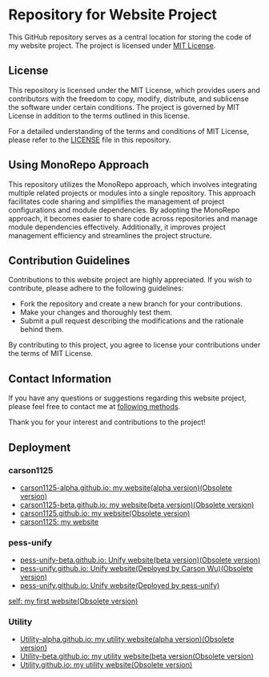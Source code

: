 # Repository for Website Project

This GitHub repository serves as a central location for storing the code of my website project. The project is licensed under [MIT License](LICENSE).

## License

This repository is licensed under the MIT License, which provides users and contributors with the freedom to copy, modify, distribute, and sublicense the software under certain conditions. The project is governed by MIT License in addition to the terms outlined in this license.

For a detailed understanding of the terms and conditions of MIT License, please refer to the [LICENSE](LICENSE) file in this repository.

## Using MonoRepo Approach

This repository utilizes the MonoRepo approach, which involves integrating multiple related projects or modules into a single repository. This approach facilitates code sharing and simplifies the management of project configurations and module dependencies. By adopting the MonoRepo approach, it becomes easier to share code across repositories and manage module dependencies effectively. Additionally, it improves project management efficiency and streamlines the project structure.

## Contribution Guidelines

Contributions to this website project are highly appreciated. If you wish to contribute, please adhere to the following guidelines:

- Fork the repository and create a new branch for your contributions.
- Make your changes and thoroughly test them.
- Submit a pull request describing the modifications and the rationale behind them.

By contributing to this project, you agree to license your contributions under the terms of MIT License.

## Contact Information

If you have any questions or suggestions regarding this website project, please feel free to contact me at [following methods](https://dev1virtuoso.github.io/dev1virtuoso.github.io/contact.html).

Thank you for your interest and contributions to the project!

## Deployment

### carson1125

- [carson1125-alpha.github.io: my website(alpha version)(Obsolete version)](https://dev1virtuoso.github.io/Obsolete/Website/carson1125/carson1125-alpha.github.io/)
- [carson1125-beta.github.io: my website(beta version)(Obsolete version)](https://dev1virtuoso.github.io/Obsolete/Website/carson1125/carson1125-beta.github.io/)
- [carson1125.github.io: my website(Obsolete version)](https://dev1virtuoso.github.io/Obsolete/Website/carson1125/carson1125)
- [carson1125: my website](https://dev1virtuoso.github.io/Website/carson1125/)

### pess-unify

- [pess-unify-beta.github.io: Unify website(beta version)(Obsolete version)](https://dev1virtuoso.github.io/Obsolete/Website/pess-unify/pess-unify-beta.github.io/)
- [pess-unify.github.io: Unify website(Deployed by Carson Wu)(Obsolete version)](https://dev1virtuoso.github.io/Obsolete/Website/pess-unify/pess-unify.github.io/)
- [pess-unify.github.io: Unify website(Deployed by pess-unify)](https://pess-unify.github.io)

[self: my first website(Obsolete version)](https://dev1virtuoso.github.io/Obsolete/Website/Self/)

### Utility

- [Utility-alpha.github.io: my utility website(alpha version)(Obsolete version)](https://dev1virtuoso.github.io/Obsolete/Website/Utility/Utility-alpha.github.io/)
- [Utility-beta.github.io: my utility website(beta version(Obsolete version)](https://dev1virtuoso.github.io/Obsolete/Website/Utility/Utility-beta.github.io/)
- [Utility.github.io: my utility website(Obsolete version)](https://dev1virtuoso.github.io/Obsolete/Website/Utility/Utility.github.io/)
